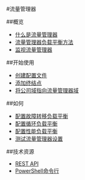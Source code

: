 <properties linkid="流量管理器" urlDisplayName="Windows Azure 流量管理器" pageTitle="流量管理器 - Azure 微软云" metaKeywords="Azure 流量管理器,Traffic Manager,流量分发,流量控制,DNS查询," description="将用户流量分发到同一数据中心内或其他数据中心中的类似托管服务中。使用 流量管理器 作为您的整体网络解决方案的一部分 - 流量管理器 将智能策略引擎应用于您的域名上的 DNS 查询中，以便您可以出于性能、业务连续性、价格、合规性、法律或纳税目的将流量发送到最佳的数据中心。" metaCanonical="" services="流量管理器" documentationCenter="Services" title="Learn how 流量管理器 distributes user traffic to hosted services within or across data centers" authors="" solutions="" manager="" editor="Eric Chen" />
<tags ms.service="流量管理器"
    ms.date=""
    wacn.date="07/23/2015"
    />


#流量管理器  

##概览  

- [什么是流量管理器](/documentation/articles/traffic-manager-overview)  
- [流量管理器负载平衡方法](/documentation/articles/traffic-manager-load-balancing-methods)  
- [监视流量管理器](/documentation/articles/traffic-manager-monitoring)  

##开始使用  

- [创建配置文件](/documentation/articles/traffic-manager-manage-profiles)  
- [添加终结点](/documentation/articles/traffic-manager-endpoints) 
- [将公司域指向流量管理器域](/documentation/articles/traffic-manager-point-internet-domain)  

##如何  

- [配置故障转移负载平衡](/documentation/articles/traffic-manager-configure-failover-load-balancing)  
- [配置循环负载平衡](/documentation/articles/traffic-manager-configure-round-robin-load-balancing)  
- [配置性能负载平衡](/documentation/articles/traffic-manager-configure-performance-load-balancing)  
- [测试流量管理器设置](/documentation/articles/traffic-manager-testing-settings)  


<!--##自动化  

- [Azure资源管理器支持](/documentation/articles/traffic-manager-powershell-arm)  
- [网络资源提供程序](/documentation/articles/resource-groups-networking)-->  
        
##技术资源  

- [REST API](https://msdn.microsoft.com/zh-cn/library/azure/hh758255.aspx)  
- [PowerShell命令行](https://msdn.microsoft.com/zh-cn/library/azure/dn690250.aspx)  



